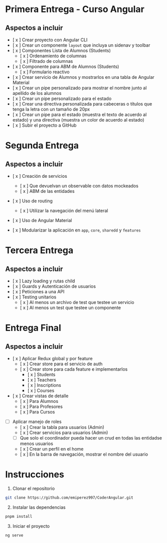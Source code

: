 # Primera Entrega - Curso Angular

## Aspectos a incluir

- [ x ] Crear proyecto con Angular CLI
- [ x ] Crear un componente `layout` que incluya un sidenav y toolbar
- [ x ] Componentes Lista de Alumnos (Students)
  - [ x ] Ordenamiento de columnas
  - [ x ] Filtrado de columnas
- [ x ] Componente para ABM de Alumnos (Students)
  - [ x ] Formulario reactivo
- [ x ] Crear servicio de Alumnos y mostrarlos en una tabla de Angular Material
- [ x ] Crear un pipe personalizado para mostrar el nombre junto al apellido de los alumnos
- [ x ] Crear un pipe personalizado para el estado
- [ x ] Crear una directiva personalizada para cabeceras o títulos que tenga la letra con un tamaño de 20px
- [ x ] Crear un pipe para el estado (muestra el texto de acuerdo al estado) y una directiva (muestra un color de acuerdo al estado)
- [ x ] Subir el proyecto a GitHub

# Segunda Entrega

## Aspectos a incluir

- [ x ] Creación de servicios

  - [ x ] Que devuelvan un observable con datos mockeados
  - [ x ] ABM de las entidades

- [ x ] Uso de routing
  - [ x ] Utilizar la navegación del menú lateral
- [ x ] Uso de Angular Material
- [ x ] Modularizar la aplicación en `app`, `core`, `sharedd` y `features`

# Tercera Entrega

## Aspectos a incluir

- [ x ] Lazy loading y rutas child
- [ x ] Guards y Autenticación de usuarios
- [ x ] Peticiones a una API
- [ x ] Testing unitarios
  - [ x ] Al menos un archivo de test que testee un servicio
  - [ x ] Al menos un test que testee un componente

# Entrega Final

## Aspectos a incluir

- [ x ] Aplicar Redux global y por feature
  - [ x ] Crear store para el servicio de auth
  - [ x ] Crear store para cada feature e implementarlos
    - [ x ] Students
    - [ x ] Teachers
    - [ x ] Inscriptions
    - [ x ] Courses
- [ x ] Crear vistas de detalle
  - [ x ] Para Alumnos
  - [ x ] Para Profesores
  - [ x ] Para Cursos
- [ ] Aplicar manejo de roles
  - [ x ] Crear la tabla para usuarios (Admin)
  - [ x ] Crear servicios para usuarios (Admin)
  - [ ] Que solo el coordinador pueda hacer un crud en todas las entidadse menos usuarios
  - [ x ] Crear un perfil en el home
  - [ x ] En la barra de navegación, mostrar el nombre del usuario

# Instrucciones

1. Clonar el repositorio

```bash
git clone https://github.com/emiperez997/CoderAngular.git
```

2. Instalar las dependencias

```bash
pnpm install
```

3. Iniciar el proyecto

```bash
ng serve
```
